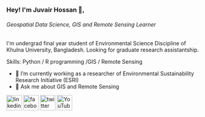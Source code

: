 ### Hey! I'm Juvair Hossan 👋,
###### Geospatial Data Science, GIS and Remote Sensing Learner
I'm undergrad final year student of Environmental Science Discipline of Khulna University, Bangladesh. Looking for graduate research assistantship.

Skills: Python / R programming /GIS / Remote Sensing

- 🔭 I’m currently working  as a researcher of Environmental Sustainability Research Initiative (ESRI) 
- 💬 Ask me about GIS and Remote Sensing 


[<img src='https://cdn.jsdelivr.net/npm/simple-icons@3.0.1/icons/linkedin.svg' alt='linkedin' height='40'>](https://www.linkedin.com/in/juvairhossan/)  [<img src='https://cdn.jsdelivr.net/npm/simple-icons@3.0.1/icons/facebook.svg' alt='facebook' height='40'>](https://www.facebook.com/juvairhossan.ku.esd)  [<img src='https://cdn.jsdelivr.net/npm/simple-icons@3.0.1/icons/twitter.svg' alt='twitter' height='40'>](https://twitter.com/JuvairH)  [<img src='https://cdn.jsdelivr.net/npm/simple-icons@3.0.1/icons/youtube.svg' alt='YouTube' height='40'>](https://www.youtube.com/channel/GeospatialLabGeoL)  

